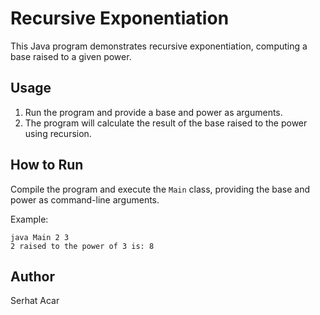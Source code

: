 # Recursive Exponentiation

This Java program demonstrates recursive exponentiation, computing a base raised to a given power.

## Usage

1. Run the program and provide a base and power as arguments.
2. The program will calculate the result of the base raised to the power using recursion.

## How to Run

Compile the program and execute the `Main` class, providing the base and power as command-line arguments.

Example:
```
java Main 2 3
2 raised to the power of 3 is: 8 
```
## Author

Serhat Acar



